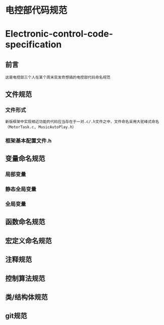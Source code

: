 # 电控部代码规范
# Electronic-control-code-specification

## 前言
	这是电控部三个人在某个周末突发奇想搞的电控部代码命名规范
		
## 文件规范	

### 文件形式
	新版框架中实现相近功能的代码应当存在于一对.c/.h文件之中，文件命名采用大驼峰式命名（MotorTask.c, MusicAutoPlay.h）
	
### 框架基本配置文件.h
	
		
## 变量命名规范
	
### 局部变量

### 静态全局变量
	
### 全局变量

## 函数命名规范

## 宏定义命名规范
	
## 注释规范

## 控制算法规范

## 类/结构体规范

## git规范
